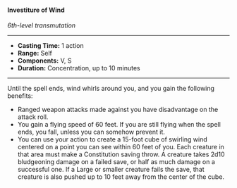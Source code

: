 #### Investiture of Wind
*6th-level transmutation*
___
- **Casting Time:** 1 action
- **Range:** Self
- **Components:** V, S
- **Duration:** Concentration, up to 10 minutes
---
Until the spell ends, wind whirls around you, and you gain the following benefits:

- Ranged weapon attacks made against you have disadvantage on the attack roll.
- You gain a flying speed of 60 feet. If you are still flying when the spell ends, you fall, unless you can somehow prevent it.
- You can use your action to create a 15-foot cube of swirling wind centered on a point you can see within 60 feet of you. Each creature in that area must make a Constitution saving throw. A creature takes 2d10 bludgeoning damage on a failed save, or half as much damage on a successful one. If a Large or smaller creature fails the save, that creature is also pushed up to 10 feet away from the center of the cube.